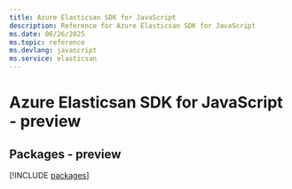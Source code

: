 ```yaml
---
title: Azure Elasticsan SDK for JavaScript
description: Reference for Azure Elasticsan SDK for JavaScript
ms.date: 06/26/2025
ms.topic: reference
ms.devlang: javascript
ms.service: elasticsan
---
```

# Azure Elasticsan SDK for JavaScript - preview
## Packages - preview
[!INCLUDE [packages](elasticsan-index.md)]